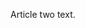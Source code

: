 <!--
{
  "layout": "article",
  "title": "Article Two",
  "date": "2013-10-04",
  "tags": ["fizz", "buzz"]
}
-->

Article two text.
